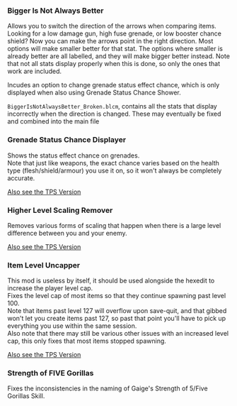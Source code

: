 ### Bigger Is Not Always Better
Allows you to switch the direction of the arrows when comparing items.
Looking for a low damage gun, high fuse grenade, or low booster chance shield? Now you can make the arrows point in the right direction.
Most options will make smaller better for that stat. The options where smaller is already better are  all labelled, and they will make bigger better instead.
Note that not all stats display properly when this is done, so only the ones that work are included.

Incudes an option to change grenade status effect chance, which is only displayed when also using Grenade Status Chance Shower.

`BiggerIsNotAlwaysBetter_Broken.blcm`, contains all the stats that display incorrectly when the direction is changed. These may eventually be fixed and combined into the main file

### Grenade Status Chance Displayer
Shows the status effect chance on grenades.    
Note that just like weapons, the exact chance varies based on the health type (flesh/shield/armour) you use it on, so it won't always be completely accurate.

[Also see the TPS Version](https://github.com/BLCM/BLCMods/blob/master/Pre%20Sequel%20Mods/apple1417/GrenadeStatusChanceDisplayer.blcm)

### Higher Level Scaling Remover
Removes various forms of scaling that happen when there is a large level difference between you and your enemy.

[Also see the TPS Version](https://github.com/BLCM/BLCMods/blob/master/Pre%20Sequel%20Mods/apple1417/HigherLevelScalingRemover.blcm)

### Item Level Uncapper
This mod is useless by itself, it should be used alongside the hexedit to increase the player level cap.    
Fixes the level cap of most items so that they continue spawning past level 100.    
Note that items past level 127 will overflow upon save-quit, and that gibbed won't let you create items past 127, so past that point you'll have to pick up everything you use within the same session.    
Also note that there may still be various other issues with an increased level cap, this only fixes that most items stopped spawning.

[Also see the TPS Version](https://github.com/BLCM/BLCMods/blob/master/Pre%20Sequel%20Mods/apple1417/ItemLevelUncapper.blcm)

### Strength of FIVE Gorillas
Fixes the inconsistencies in the naming of Gaige's Strength of 5/Five Gorillas Skill.
